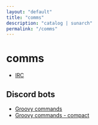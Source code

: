 ```yaml
---
layout: "default"
title: "comms"
description: "catalog | sunarch"
permalink: "/comms"
---
```


# comms

- [IRC](irc.md)

## Discord bots

- [Groovy commands](discord-bot-groovy-cmd.md)
- [Groovy commands - compact](discord-bot-groovy-cmd-compact)
